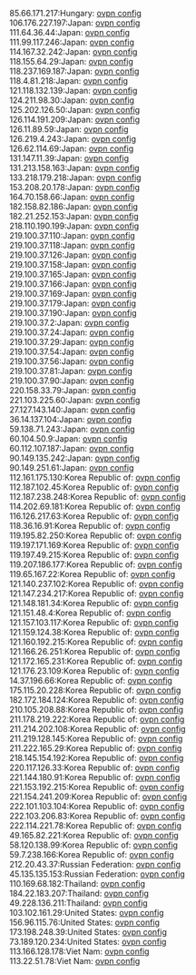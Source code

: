 85.66.171.217:Hungary: [ovpn config](vpn/85_66_171_217.ovpn)  
106.176.227.197:Japan: [ovpn config](vpn/106_176_227_197.ovpn)  
111.64.36.44:Japan: [ovpn config](vpn/111_64_36_44.ovpn)  
111.99.117.246:Japan: [ovpn config](vpn/111_99_117_246.ovpn)  
114.167.32.242:Japan: [ovpn config](vpn/114_167_32_242.ovpn)  
118.155.64.29:Japan: [ovpn config](vpn/118_155_64_29.ovpn)  
118.237.169.187:Japan: [ovpn config](vpn/118_237_169_187.ovpn)  
118.4.81.218:Japan: [ovpn config](vpn/118_4_81_218.ovpn)  
121.118.132.139:Japan: [ovpn config](vpn/121_118_132_139.ovpn)  
124.211.98.30:Japan: [ovpn config](vpn/124_211_98_30.ovpn)  
125.202.126.50:Japan: [ovpn config](vpn/125_202_126_50.ovpn)  
126.114.191.209:Japan: [ovpn config](vpn/126_114_191_209.ovpn)  
126.11.89.59:Japan: [ovpn config](vpn/126_11_89_59.ovpn)  
126.219.4.243:Japan: [ovpn config](vpn/126_219_4_243.ovpn)  
126.62.114.69:Japan: [ovpn config](vpn/126_62_114_69.ovpn)  
131.147.11.39:Japan: [ovpn config](vpn/131_147_11_39.ovpn)  
131.213.158.163:Japan: [ovpn config](vpn/131_213_158_163.ovpn)  
133.218.179.218:Japan: [ovpn config](vpn/133_218_179_218.ovpn)  
153.208.20.178:Japan: [ovpn config](vpn/153_208_20_178.ovpn)  
164.70.158.66:Japan: [ovpn config](vpn/164_70_158_66.ovpn)  
182.158.82.186:Japan: [ovpn config](vpn/182_158_82_186.ovpn)  
182.21.252.153:Japan: [ovpn config](vpn/182_21_252_153.ovpn)  
218.110.190.199:Japan: [ovpn config](vpn/218_110_190_199.ovpn)  
219.100.37.110:Japan: [ovpn config](vpn/219_100_37_110.ovpn)  
219.100.37.118:Japan: [ovpn config](vpn/219_100_37_118.ovpn)  
219.100.37.126:Japan: [ovpn config](vpn/219_100_37_126.ovpn)  
219.100.37.158:Japan: [ovpn config](vpn/219_100_37_158.ovpn)  
219.100.37.165:Japan: [ovpn config](vpn/219_100_37_165.ovpn)  
219.100.37.166:Japan: [ovpn config](vpn/219_100_37_166.ovpn)  
219.100.37.169:Japan: [ovpn config](vpn/219_100_37_169.ovpn)  
219.100.37.179:Japan: [ovpn config](vpn/219_100_37_179.ovpn)  
219.100.37.190:Japan: [ovpn config](vpn/219_100_37_190.ovpn)  
219.100.37.2:Japan: [ovpn config](vpn/219_100_37_2.ovpn)  
219.100.37.24:Japan: [ovpn config](vpn/219_100_37_24.ovpn)  
219.100.37.29:Japan: [ovpn config](vpn/219_100_37_29.ovpn)  
219.100.37.54:Japan: [ovpn config](vpn/219_100_37_54.ovpn)  
219.100.37.56:Japan: [ovpn config](vpn/219_100_37_56.ovpn)  
219.100.37.81:Japan: [ovpn config](vpn/219_100_37_81.ovpn)  
219.100.37.90:Japan: [ovpn config](vpn/219_100_37_90.ovpn)  
220.158.33.79:Japan: [ovpn config](vpn/220_158_33_79.ovpn)  
221.103.225.60:Japan: [ovpn config](vpn/221_103_225_60.ovpn)  
27.127.143.140:Japan: [ovpn config](vpn/27_127_143_140.ovpn)  
36.14.137.104:Japan: [ovpn config](vpn/36_14_137_104.ovpn)  
59.138.71.243:Japan: [ovpn config](vpn/59_138_71_243.ovpn)  
60.104.50.9:Japan: [ovpn config](vpn/60_104_50_9.ovpn)  
60.112.107.187:Japan: [ovpn config](vpn/60_112_107_187.ovpn)  
90.149.135.242:Japan: [ovpn config](vpn/90_149_135_242.ovpn)  
90.149.251.61:Japan: [ovpn config](vpn/90_149_251_61.ovpn)  
112.161.175.130:Korea Republic of: [ovpn config](vpn/112_161_175_130.ovpn)  
112.187.102.45:Korea Republic of: [ovpn config](vpn/112_187_102_45.ovpn)  
112.187.238.248:Korea Republic of: [ovpn config](vpn/112_187_238_248.ovpn)  
114.202.69.181:Korea Republic of: [ovpn config](vpn/114_202_69_181.ovpn)  
116.126.217.63:Korea Republic of: [ovpn config](vpn/116_126_217_63.ovpn)  
118.36.16.91:Korea Republic of: [ovpn config](vpn/118_36_16_91.ovpn)  
119.195.82.250:Korea Republic of: [ovpn config](vpn/119_195_82_250.ovpn)  
119.197.171.169:Korea Republic of: [ovpn config](vpn/119_197_171_169.ovpn)  
119.197.49.215:Korea Republic of: [ovpn config](vpn/119_197_49_215.ovpn)  
119.207.186.177:Korea Republic of: [ovpn config](vpn/119_207_186_177.ovpn)  
119.65.167.22:Korea Republic of: [ovpn config](vpn/119_65_167_22.ovpn)  
121.140.237.102:Korea Republic of: [ovpn config](vpn/121_140_237_102.ovpn)  
121.147.234.217:Korea Republic of: [ovpn config](vpn/121_147_234_217.ovpn)  
121.148.181.34:Korea Republic of: [ovpn config](vpn/121_148_181_34.ovpn)  
121.151.48.4:Korea Republic of: [ovpn config](vpn/121_151_48_4.ovpn)  
121.157.103.117:Korea Republic of: [ovpn config](vpn/121_157_103_117.ovpn)  
121.159.124.38:Korea Republic of: [ovpn config](vpn/121_159_124_38.ovpn)  
121.160.192.215:Korea Republic of: [ovpn config](vpn/121_160_192_215.ovpn)  
121.166.26.251:Korea Republic of: [ovpn config](vpn/121_166_26_251.ovpn)  
121.172.165.231:Korea Republic of: [ovpn config](vpn/121_172_165_231.ovpn)  
121.176.23.109:Korea Republic of: [ovpn config](vpn/121_176_23_109.ovpn)  
14.37.196.66:Korea Republic of: [ovpn config](vpn/14_37_196_66.ovpn)  
175.115.20.228:Korea Republic of: [ovpn config](vpn/175_115_20_228.ovpn)  
182.172.184.124:Korea Republic of: [ovpn config](vpn/182_172_184_124.ovpn)  
210.105.208.88:Korea Republic of: [ovpn config](vpn/210_105_208_88.ovpn)  
211.178.219.222:Korea Republic of: [ovpn config](vpn/211_178_219_222.ovpn)  
211.214.202.108:Korea Republic of: [ovpn config](vpn/211_214_202_108.ovpn)  
211.219.128.145:Korea Republic of: [ovpn config](vpn/211_219_128_145.ovpn)  
211.222.165.29:Korea Republic of: [ovpn config](vpn/211_222_165_29.ovpn)  
218.145.154.192:Korea Republic of: [ovpn config](vpn/218_145_154_192.ovpn)  
220.117.126.33:Korea Republic of: [ovpn config](vpn/220_117_126_33.ovpn)  
221.144.180.91:Korea Republic of: [ovpn config](vpn/221_144_180_91.ovpn)  
221.153.192.215:Korea Republic of: [ovpn config](vpn/221_153_192_215.ovpn)  
221.154.241.209:Korea Republic of: [ovpn config](vpn/221_154_241_209.ovpn)  
222.101.103.104:Korea Republic of: [ovpn config](vpn/222_101_103_104.ovpn)  
222.103.206.83:Korea Republic of: [ovpn config](vpn/222_103_206_83.ovpn)  
222.114.221.78:Korea Republic of: [ovpn config](vpn/222_114_221_78.ovpn)  
49.165.82.221:Korea Republic of: [ovpn config](vpn/49_165_82_221.ovpn)  
58.120.138.99:Korea Republic of: [ovpn config](vpn/58_120_138_99.ovpn)  
59.7.238.166:Korea Republic of: [ovpn config](vpn/59_7_238_166.ovpn)  
212.20.43.37:Russian Federation: [ovpn config](vpn/212_20_43_37.ovpn)  
45.135.135.153:Russian Federation: [ovpn config](vpn/45_135_135_153.ovpn)  
110.169.68.182:Thailand: [ovpn config](vpn/110_169_68_182.ovpn)  
184.22.183.207:Thailand: [ovpn config](vpn/184_22_183_207.ovpn)  
49.228.136.211:Thailand: [ovpn config](vpn/49_228_136_211.ovpn)  
103.102.161.29:United States: [ovpn config](vpn/103_102_161_29.ovpn)  
156.96.115.76:United States: [ovpn config](vpn/156_96_115_76.ovpn)  
173.198.248.39:United States: [ovpn config](vpn/173_198_248_39.ovpn)  
73.189.120.234:United States: [ovpn config](vpn/73_189_120_234.ovpn)  
113.166.128.178:Viet Nam: [ovpn config](vpn/113_166_128_178.ovpn)  
113.22.51.78:Viet Nam: [ovpn config](vpn/113_22_51_78.ovpn)  
